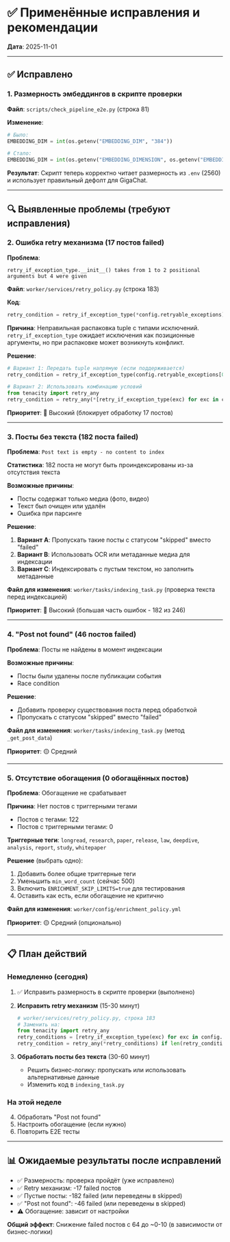 # ✅ Применённые исправления и рекомендации

**Дата**: 2025-11-01

---

## ✅ Исправлено

### 1. Размерность эмбеддингов в скрипте проверки

**Файл**: `scripts/check_pipeline_e2e.py` (строка 81)

**Изменение**:
```python
# Было:
EMBEDDING_DIM = int(os.getenv("EMBEDDING_DIM", "384"))

# Стало:
EMBEDDING_DIM = int(os.getenv("EMBEDDING_DIMENSION", os.getenv("EMBEDDING_DIM", "2560")))
```

**Результат**: Скрипт теперь корректно читает размерность из `.env` (2560) и использует правильный дефолт для GigaChat.

---

## 🔍 Выявленные проблемы (требуют исправления)

### 2. Ошибка retry механизма (17 постов failed)

**Проблема**: 
```
retry_if_exception_type.__init__() takes from 1 to 2 positional arguments but 4 were given
```

**Файл**: `worker/services/retry_policy.py` (строка 183)

**Код**:
```python
retry_condition = retry_if_exception_type(*config.retryable_exceptions)
```

**Причина**: Неправильная распаковка tuple с типами исключений. `retry_if_exception_type` ожидает исключения как позиционные аргументы, но при распаковке может возникнуть конфликт.

**Решение**: 
```python
# Вариант 1: Передать tuple напрямую (если поддерживается)
retry_condition = retry_if_exception_type(config.retryable_exceptions[0], config.retryable_exceptions[1], ...)

# Вариант 2: Использовать комбинацию условий
from tenacity import retry_any
retry_condition = retry_any(*[retry_if_exception_type(exc) for exc in config.retryable_exceptions])
```

**Приоритет**: 🔴 Высокий (блокирует обработку 17 постов)

---

### 3. Посты без текста (182 поста failed)

**Проблема**: `Post text is empty - no content to index`

**Статистика**: 182 поста не могут быть проиндексированы из-за отсутствия текста

**Возможные причины**:
- Посты содержат только медиа (фото, видео)
- Текст был очищен или удалён
- Ошибка при парсинге

**Решение**: 
1. **Вариант A**: Пропускать такие посты с статусом "skipped" вместо "failed"
2. **Вариант B**: Использовать OCR или метаданные медиа для индексации
3. **Вариант C**: Индексировать с пустым текстом, но заполнить метаданные

**Файл для изменения**: `worker/tasks/indexing_task.py` (проверка текста перед индексацией)

**Приоритет**: 🔴 Высокий (большая часть ошибок - 182 из 246)

---

### 4. "Post not found" (46 постов failed)

**Проблема**: Посты не найдены в момент индексации

**Возможные причины**:
- Посты были удалены после публикации события
- Race condition

**Решение**: 
- Добавить проверку существования поста перед обработкой
- Пропускать с статусом "skipped" вместо "failed"

**Файл для изменения**: `worker/tasks/indexing_task.py` (метод `_get_post_data`)

**Приоритет**: 🟡 Средний

---

### 5. Отсутствие обогащения (0 обогащённых постов)

**Проблема**: Обогащение не срабатывает

**Причина**: Нет постов с триггерными тегами
- Постов с тегами: 122
- Постов с триггерными тегами: 0

**Триггерные теги**: `longread`, `research`, `paper`, `release`, `law`, `deepdive`, `analysis`, `report`, `study`, `whitepaper`

**Решение** (выбрать одно):
1. Добавить более общие триггерные теги
2. Уменьшить `min_word_count` (сейчас 500)
3. Включить `ENRICHMENT_SKIP_LIMITS=true` для тестирования
4. Оставить как есть, если обогащение не критично

**Файл для изменения**: `worker/config/enrichment_policy.yml`

**Приоритет**: 🟡 Средний (опционально)

---

## 📋 План действий

### Немедленно (сегодня)

1. ✅ Исправить размерность в скрипте проверки (выполнено)

2. **Исправить retry механизм** (15-30 минут)
   ```python
   # worker/services/retry_policy.py, строка 183
   # Заменить на:
   from tenacity import retry_any
   retry_conditions = [retry_if_exception_type(exc) for exc in config.retryable_exceptions]
   retry_condition = retry_any(*retry_conditions) if len(retry_conditions) > 1 else retry_conditions[0]
   ```

3. **Обработать посты без текста** (30-60 минут)
   - Решить бизнес-логику: пропускать или использовать альтернативные данные
   - Изменить код в `indexing_task.py`

### На этой неделе

4. Обработать "Post not found"
5. Настроить обогащение (если нужно)
6. Повторить E2E тесты

---

## 📊 Ожидаемые результаты после исправлений

- ✅ Размерность: проверка пройдёт (уже исправлено)
- ✅ Retry механизм: -17 failed постов
- ✅ Пустые посты: -182 failed (или переведены в skipped)
- ✅ "Post not found": -46 failed (или переведены в skipped)
- ⚠️ Обогащение: зависит от настройки

**Общий эффект**: Снижение failed постов с 64 до ~0-10 (в зависимости от бизнес-логики)

